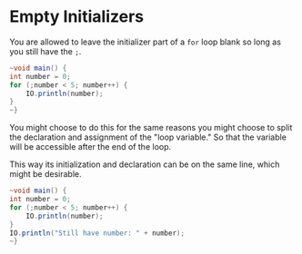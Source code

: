 # Empty Initializers

You are allowed to leave the initializer part of a `for` loop blank
so long as you still have the `;`.

```java
~void main() {
int number = 0;
for (;number < 5; number++) {
    IO.println(number);
}
~}
```

You might choose to do this for the same reasons you might choose to split the declaration
and assignment of the "loop variable." So that the variable will be accessible after the end of the loop.

This way its initialization and declaration can be on the same line, which might be desirable.

```java
~void main() {
int number = 0;
for (;number < 5; number++) {
    IO.println(number);
}
IO.println("Still have number: " + number);
~}
```
